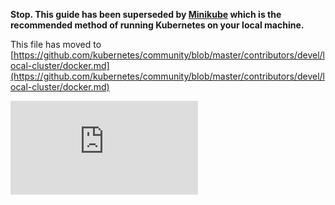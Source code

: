 **Stop. This guide has been superseded by [Minikube](https://github.com/kubernetes/minikube) which is the recommended method of running Kubernetes on your local machine.**

This file has moved to [https://github.com/kubernetes/community/blob/master/contributors/devel/local-cluster/docker.md](https://github.com/kubernetes/community/blob/master/contributors/devel/local-cluster/docker.md)


<!-- BEGIN MUNGE: GENERATED_ANALYTICS -->
[![Analytics](https://kubernetes-site.appspot.com/UA-36037335-10/GitHub/docs/getting-started-guides/docker.md?pixel)]()
<!-- END MUNGE: GENERATED_ANALYTICS -->
